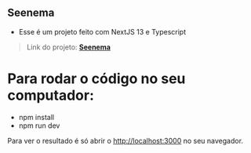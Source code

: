 ## Seenema

- Esse é um projeto feito com NextJS 13 e Typescript

> Link do projeto: **[Seenema](https://seenema.vercel.app/)** <br>

# Para rodar o código no seu computador:
- npm install
- npm run dev

Para ver o resultado é só abrir o [http://localhost:3000](http://localhost:3000) no seu navegador.
